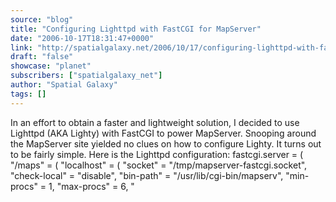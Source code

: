 ```yaml
---
source: "blog"
title: "Configuring Lighttpd with FastCGI for MapServer"
date: "2006-10-17T18:31:47+0000"
link: "http://spatialgalaxy.net/2006/10/17/configuring-lighttpd-with-fastcgi-for-mapserver/"
draft: "false"
showcase: "planet"
subscribers: ["spatialgalaxy_net"]
author: "Spatial Galaxy"
tags: []
---
```


In an effort to obtain a faster and lightweight solution, I decided to use Lighttpd (AKA Lighty) with FastCGI to power MapServer. Snooping around the MapServer site yielded no clues on how to configure Lighty. It turns out to be fairly simple.
Here is the Lighttpd configuration:
fastcgi.server = ( "/maps" = ( "localhost" = ( "socket" = "/tmp/mapserver-fastcgi.socket", "check-local" = "disable", "bin-path" = "/usr/lib/cgi-bin/mapserv", "min-procs" = 1, "max-procs" = 6, "
